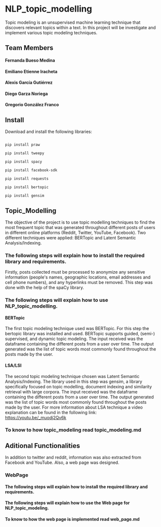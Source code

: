# NLP_topic_modelling

Topic modeling is an unsupervised machine learning technique that discovers relevant topics within a text. In this project will be investigate and implement various topic modeling techniques.

## Team Members
#### Fernanda Bueso Medina
#### Emiliano Etienne Iracheta
#### Alexis García Gutiérrez
#### Diego Garza Noriega
#### Gregorio González Franco

## Install
Download and install the following libraries:

```

pip install praw

pip install tweepy

pip install spacy

pip install facebook-sdk

pip install requests

pip install bertopic

pip install gensim

```
## Topic_Modelling
The objective of the project is to use topic modelling techniques to find the most frequent topic that was generated throughout different posts of users in different online platforms (Reddit, Twitter, YouTube, Facebook). Two different techniques were applied: BERTopic and Latent Semantic Analysis/Indexing.

### The following steps will explain how to install the required library and requirements.
Firstly, posts collected must be processed to anonymize any sensitive information (people's names, geographic locations, email addresses and cell phone numbers), and any hyperlinks must be removed. This step was done with the help of the spaCy library.

### The following steps will explain how to use  NLP_topic_modelling.

#### BERTopic
The first topic modeling technique used was BERTopic. For this step the bertopic library was installed and used. BERTopic supports guided, (semi-) supervised, and dynamic topic modeling. The input received was the dataframe containing the different posts from a user over time. The output generated was the list of topic words most commonly found throughout the posts made by the user.

#### LSA/LSI
The second topic modeling technique chosen was Latent Semantic Analysis/Indexing. The library used in this step was gensim, a library specifically focused on topic modelling, document indexing and similarity retrieval with large corpora. The input received was the dataframe containing the different posts from a user over time. The output generated was the list of topic words most commonly found throughout the posts made by the user.
For more information about LSA technique a video explanation can be found in the following link: https://youtu.be/_muodj2Qv6k

### To know to how topic_modeling read topic_modeling.md

## Aditional Functionalities
In addition to twitter and reddit, information was also extracted from Facebook and YouTube. Also, a web page was designed.

### WebPage

#### The following steps will explain how to install the required library and requirements.

#### The following steps will explain how to use the Web page for  NLP_topic_modeling.

#### To know to how the web page is implemented read web_page.md
